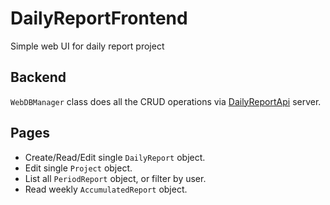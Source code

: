 # DailyReportFrontend
Simple web UI for daily report project

## Backend
`WebDBManager` class does all the CRUD operations via [DailyReportApi](https://github.com/Tennyleaz/DailyReportApi) server.

## Pages
* Create/Read/Edit single `DailyReport` object.
* Edit single `Project` object.
* List all `PeriodReport` object, or filter by user.
* Read weekly `AccumulatedReport` object.
